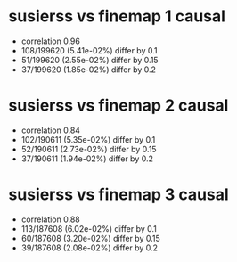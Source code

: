 # susierss vs finemap  1 causal

- correlation 0.96
- 108/199620 (5.41e-02%) differ by 0.1
- 51/199620 (2.55e-02%) differ by 0.15
- 37/199620 (1.85e-02%) differ by 0.2


# susierss vs finemap  2 causal

- correlation 0.84
- 102/190611 (5.35e-02%) differ by 0.1
- 52/190611 (2.73e-02%) differ by 0.15
- 37/190611 (1.94e-02%) differ by 0.2


# susierss vs finemap  3 causal

- correlation 0.88
- 113/187608 (6.02e-02%) differ by 0.1
- 60/187608 (3.20e-02%) differ by 0.15
- 39/187608 (2.08e-02%) differ by 0.2


